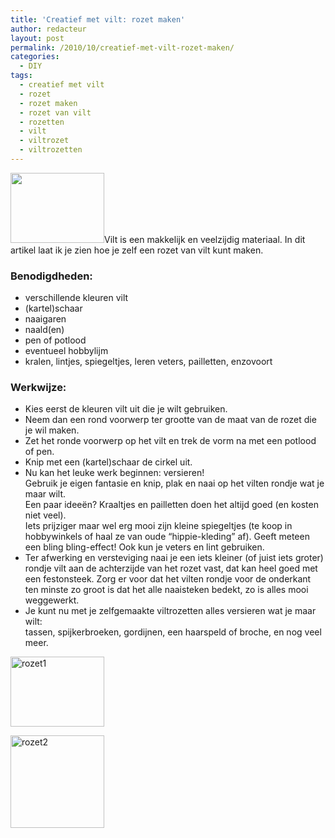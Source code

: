 ```yaml
---
title: 'Creatief met vilt: rozet maken'
author: redacteur
layout: post
permalink: /2010/10/creatief-met-vilt-rozet-maken/
categories:
  - DIY
tags:
  - creatief met vilt
  - rozet
  - rozet maken
  - rozet van vilt
  - rozetten
  - vilt
  - viltrozet
  - viltrozetten
---
```

<img class="alignleft size-thumbnail wp-image-880" title="rozet1" src="/wordpress/wp-content/uploads/2010/10/rozet1-150x112.jpg" alt="" width="150" height="112" />Vilt is een makkelijk en veelzijdig materiaal. In dit artikel laat ik je zien hoe je zelf een rozet van vilt kunt maken.<!--more-->

### Benodigdheden:

  * verschillende kleuren vilt
  * (kartel)schaar
  * naaigaren
  * naald(en)
  * pen of potlood
  * eventueel hobbylijm
  * kralen, lintjes, spiegeltjes, leren veters, pailletten, enzovoort

### Werkwijze:

  * Kies eerst de kleuren vilt uit die je wilt gebruiken.
  * Neem dan een rond voorwerp ter grootte van de maat van de rozet die je wil maken.
  * Zet het ronde voorwerp op het vilt en trek de vorm na met een potlood of pen.
  * Knip met een (kartel)schaar de cirkel uit.
  * Nu kan het leuke werk beginnen: versieren!  
    Gebruik je eigen fantasie en knip, plak en naai op het vilten rondje wat je maar wilt.  
    Een paar ideeën? Kraaltjes en pailletten doen het altijd goed (en kosten niet veel).  
    Iets prijziger maar wel erg mooi zijn kleine spiegeltjes (te koop in hobbywinkels of haal ze van oude &#8220;hippie-kleding&#8221; af). Geeft meteen een bling bling-effect! Ook kun je veters en lint gebruiken.
  * Ter afwerking en versteviging naai je een iets kleiner (of juist iets groter) rondje vilt aan de achterzijde van het rozet vast, dat kan heel goed met een festonsteek. Zorg er voor dat het vilten rondje voor de onderkant ten minste zo groot is dat het alle naaisteken bedekt, zo is alles mooi weggewerkt.
  * Je kunt nu met je zelfgemaakte viltrozetten alles versieren wat je maar wilt:  
    tassen, spijkerbroeken, gordijnen, een haarspeld of broche, en nog veel meer.

<div id='gallery-2' class='gallery galleryid-878 gallery-columns-3 gallery-size-thumbnail'>
  <dl class='gallery-item'>
    <dt class='gallery-icon landscape'>
      <a href='/wordpress/wp-content/uploads/2010/10/rozet1.jpg'><img width="150" height="112" src="/wordpress/wp-content/uploads/2010/10/rozet1-150x112.jpg" class="attachment-thumbnail" alt="rozet1" /></a>
    </dt>
  </dl>
  
  <dl class='gallery-item'>
    <dt class='gallery-icon landscape'>
      <a href='/wordpress/wp-content/uploads/2010/10/rozet2.jpg'><img width="150" height="148" src="/wordpress/wp-content/uploads/2010/10/rozet2-150x148.jpg" class="attachment-thumbnail" alt="rozet2" /></a>
    </dt>
  </dl>
  
  <br style='clear: both' />
</div>

